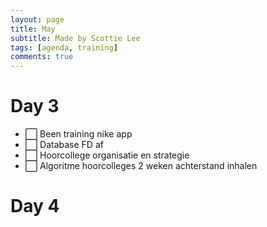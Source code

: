 ```yaml
---
layout: page
title: May
subtitle: Made by Scottie Lee
tags: [agenda, training]
comments: true
---
```

<!---
⬜ = to do
✅ = done
🟥 = cancelled
--->

# Day 3
* ⬜ Been training nike app
* ⬜ Database FD af
* ⬜ Hoorcollege organisatie en strategie
* ⬜ Algoritme hoorcolleges 2 weken achterstand inhalen

# Day 4
